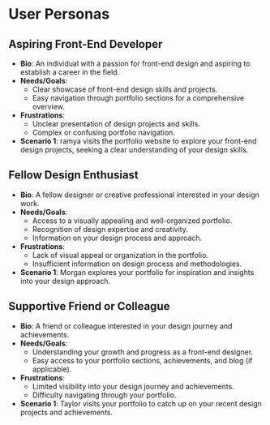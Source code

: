 # User Personas

## Aspiring Front-End Developer

- **Bio**: An individual with a passion for front-end design and aspiring to
  establish a career in the field.
- **Needs/Goals**:
  - Clear showcase of front-end design skills and projects.
  - Easy navigation through portfolio sections for a comprehensive overview.
- **Frustrations**:
  - Unclear presentation of design projects and skills.
  - Complex or confusing portfolio navigation.
- **Scenario 1**: ramya visits the portfolio website to explore your front-end
  design projects, seeking a clear understanding of your design skills.

## Fellow Design Enthusiast

- **Bio**: A fellow designer or creative professional interested in your design
  work.
- **Needs/Goals**:
  - Access to a visually appealing and well-organized portfolio.
  - Recognition of design expertise and creativity.
  - Information on your design process and approach.
- **Frustrations**:
  - Lack of visual appeal or organization in the portfolio.
  - Insufficient information on design process and methodologies.
- **Scenario 1**: Morgan explores your portfolio for inspiration and insights
  into your design approach.

## Supportive Friend or Colleague

- **Bio**: A friend or colleague interested in your design journey and
  achievements.
- **Needs/Goals**:
  - Understanding your growth and progress as a front-end designer.
  - Easy access to your portfolio sections, achievements, and blog (if
    applicable).
- **Frustrations**:
  - Limited visibility into your design journey and achievements.
  - Difficulty navigating through your portfolio.
- **Scenario 1**: Taylor visits your portfolio to catch up on your recent design
  projects and achievements.
